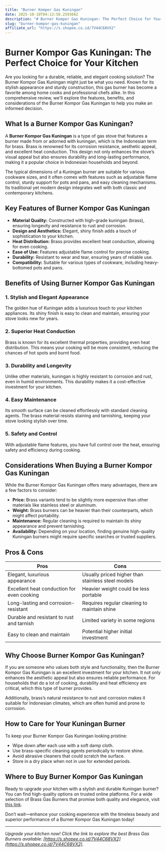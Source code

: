 ```yaml
---
title: "Burner Kompor Gas Kuningan"
date: 2025-10-10T04:13:58.259366Z
description: "# Burner Kompor Gas Kuningan: The Perfect Choice for Your Kitchen..."
slug: "burner-kompor-gas-kuningan"
affiliate_url: "https://s.shopee.co.id/7V44C68VX2"
---
```

# Burner Kompor Gas Kuningan: The Perfect Choice for Your Kitchen

Are you looking for a durable, reliable, and elegant cooking solution? The Burner Kompor Gas Kuningan might just be what you need. Known for its stylish appearance and sturdy construction, this gas burner has become a favorite among home cooks and professional chefs alike. In this comprehensive review, we'll explore the features, benefits, and considerations of the Burner Kompor Gas Kuningan to help you make an informed decision.

## What Is a Burner Kompor Gas Kuningan?

A **Burner Kompor Gas Kuningan** is a type of gas stove that features a burner made from or adorned with kuningan, which is the Indonesian term for brass. Brass is renowned for its corrosion resistance, aesthetic appeal, and excellent heat conduction. This design not only enhances the stove’s visual appeal but also ensures durability and long-lasting performance, making it a popular choice in Indonesian households and beyond.

The typical dimensions of a Kuningan burner are suitable for various cookware sizes, and it often comes with features such as adjustable flame control, sturdy support for pots and pans, and easy cleaning mechanisms. Its traditional yet modern design integrates well with both classic and contemporary kitchens.

## Key Features of Burner Kompor Gas Kuningan

- **Material Quality:** Constructed with high-grade kuningan (brass), ensuring longevity and resistance to rust and corrosion.
- **Design and Aesthetics:** Elegant, shiny finish adds a touch of sophistication to your kitchen.
- **Heat Distribution:** Brass provides excellent heat conduction, allowing for even cooking.
- **Ease of Use:** Features adjustable flame control for precise cooking.
- **Durability:** Resistant to wear and tear, ensuring years of reliable use.
- **Compatibility:** Suitable for various types of cookware, including heavy-bottomed pots and pans.

## Benefits of Using Burner Kompor Gas Kuningan

### 1. Stylish and Elegant Appearance

The golden hue of Kuningan adds a luxurious touch to your kitchen appliances. Its shiny finish is easy to clean and maintain, ensuring your stove looks new for years.

### 2. Superior Heat Conduction

Brass is known for its excellent thermal properties, providing even heat distribution. This means your cooking will be more consistent, reducing the chances of hot spots and burnt food.

### 3. Durability and Longevity

Unlike other materials, kuningan is highly resistant to corrosion and rust, even in humid environments. This durability makes it a cost-effective investment for your kitchen.

### 4. Easy Maintenance

Its smooth surface can be cleaned effortlessly with standard cleaning agents. The brass material resists staining and tarnishing, keeping your stove looking stylish over time.

### 5. Safety and Control

With adjustable flame features, you have full control over the heat, ensuring safety and efficiency during cooking.

## Considerations When Buying a Burner Kompor Gas Kuningan

While the Burner Kompor Gas Kuningan offers many advantages, there are a few factors to consider:

- **Price:** Brass variants tend to be slightly more expensive than other materials like stainless steel or aluminum.
- **Weight:** Brass burners can be heavier than their counterparts, which might affect portability.
- **Maintenance:** Regular cleaning is required to maintain its shiny appearance and prevent tarnishing.
- **Availability:** Depending on your location, finding genuine high-quality Kuningan burners might require specific searches or trusted suppliers.

## Pros & Cons

| Pros                                              | Cons                                              |
|---------------------------------------------------|---------------------------------------------------|
| Elegant, luxurious appearance                    | Usually priced higher than stainless steel models |
| Excellent heat conduction for even cooking       | Heavier weight could be less portable           |
| Long-lasting and corrosion-resistant           | Requires regular cleaning to maintain shine    |
| Durable and resistant to rust and tarnish      | Limited variety in some regions                  |
| Easy to clean and maintain                       | Potential higher initial investment            |

## Why Choose Burner Kompor Gas Kuningan?

If you are someone who values both style and functionality, then the Burner Kompor Gas Kuningan is an excellent investment for your kitchen. It not only enhances the aesthetic appeal but also ensures reliable performance. For households that do a lot of cooking, durability and heat efficiency are critical, which this type of burner provides.

Additionally, brass’s natural resistance to rust and corrosion makes it suitable for Indonesian climates, which are often humid and prone to corrosion.

## How to Care for Your Kuningan Burner

To keep your Burner Kompor Gas Kuningan looking pristine:

- Wipe down after each use with a soft damp cloth.
- Use brass-specific cleaning agents periodically to restore shine.
- Avoid abrasive cleaners that could scratch the surface.
- Store in a dry place when not in use for extended periods.

## Where to Buy Burner Kompor Gas Kuningan

Ready to upgrade your kitchen with a stylish and durable Kuningan burner? You can find high-quality options on trusted online platforms. For a wide selection of Brass Gas Burners that promise both quality and elegance, visit [this link](https://s.shopee.co.id/7V44C68VX2).

Don’t wait—enhance your cooking experience with the timeless beauty and superior performance of a Burner Kompor Gas Kuningan today!

---

*Upgrade your kitchen now! Click the link to explore the best Brass Gas Burners available: [https://s.shopee.co.id/7V44C68VX2](https://s.shopee.co.id/7V44C68VX2).*